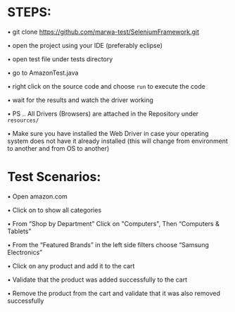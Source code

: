 
# STEPS:
• git clone https://github.com/marwa-test/SeleniumFramework.git

• open the project using your IDE (preferably eclipse)

• open test file under tests directory

• go to AmazonTest.java

• right click on the source code and choose `run` to execute the code

• wait for the results and watch the driver working

• PS .. All Drivers (Browsers) are attached in the Repository under `resources/`

• Make sure you have installed the Web Driver in case your operating system does not have it already installed (this will change from  environment to another and from OS to another)

# Test Scenarios:

• Open amazon.com

• Click on to show all categories

• From “Shop by Department” Click on "Computers", Then “Computers & Tablets”

• From the “Featured Brands” in the left side filters choose “Samsung Electronics”

• Click on any product and add it to the cart

• Validate that the product was added successfully to the cart

• Remove the product from the cart and validate that it was also removed successfully
